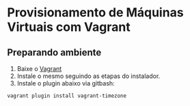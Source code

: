 # Provisionamento de Máquinas Virtuais com Vagrant

## Preparando ambiente

1. Baixe o [Vagrant](https://www.vagrantup.com/downloads)
2. Instale o mesmo seguindo as etapas do instalador.
3. Instale o plugin abaixo via gitbash:
```shell
vagrant plugin install vagrant-timezone
```
